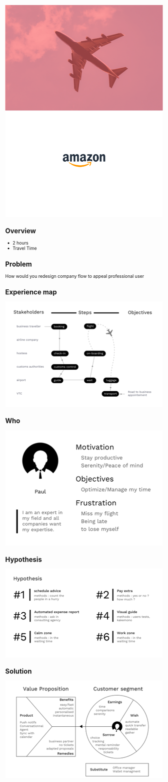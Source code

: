 ![Welcome page of our EPO project](../../assets/weekly/03/cover.png)
<img class="phantom" src="../../assets/weekly/01/cover.png"></img>

## Overview
- 2 hours
- Travel Time

## Problem
How would you redesign company flow to appeal professional user

## Experience map
![Welcome page of our EPO project](../../assets/weekly/03/01.png)
## Who
![Welcome page of our EPO project](../../assets/weekly/03/02.png)
## Hypothesis
![Welcome page of our EPO project](../../assets/weekly/03/03.png)
## Solution
![Welcome page of our EPO project](../../assets/weekly/03/04.png)


